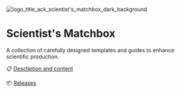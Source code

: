 ![logo_title_ack_scientist's_matchbox_dark_background](https://github.com/user-attachments/assets/520b3631-469f-4f66-9008-82ac0cd86042)

# Scientist's Matchbox
A collection of carefully designed templates and guides to enhance scientific production.

📋 [Desctiption and content](https://www.marco-coraggio.com/scientist-s-matchbox)

📦 [Releases](https://github.com/marco-coraggio/scientist-s-matchbox/releases)
